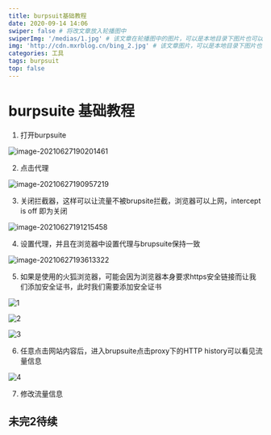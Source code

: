 ```yaml
---
title: burpsuit基础教程
date: 2020-09-14 14:06
swiper: false # 将改文章放入轮播图中
swiperImg: '/medias/1.jpg' # 该文章在轮播图中的图片，可以是本地目录下图片也可以是http://xxx图片
img: 'http://cdn.mxrblog.cn/bing_2.jpg' # 该文章图片，可以是本地目录下图片也可以是http://xxx图片
categories: 工具
tags: burpsuit
top: false
---
```




# burpsuite 基础教程

1. 打开burpsuite

![image-20210627190201461](http://cdn.mxrblog.cn/image-20210627190201461.png)



2. 点击代理

![image-20210627190957219](http://cdn.mxrblog.cn/image-20210627190957219.png)



3. 关闭拦截器，这样可以让流量不被brupsite拦截，浏览器可以上网，intercept is off 即为关闭

![image-20210627191215458](http://cdn.mxrblog.cn/image-20210627191215458.png)



4. 设置代理，并且在浏览器中设置代理与brupsuite保持一致

![image-20210627193613322](http://cdn.mxrblog.cn/image-20210627193613322.png)

5. 如果是使用的火狐浏览器，可能会因为浏览器本身要求https安全链接而让我们添加安全证书，此时我们需要添加安全证书

![1](http://cdn.mxrblog.cn/1.png)



![2](http://cdn.mxrblog.cn/2.png)



![3](http://cdn.mxrblog.cn/3.png)



6. 任意点击网站内容后，进入brupsuite点击proxy下的HTTP history可以看见流量信息

![4](http://cdn.mxrblog.cn/4.png)



7. 修改流量信息

## 未完2待续

